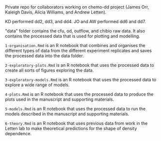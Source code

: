 Private repo for collaborators working on chemo-dd project (James Orr, Kaleigh Davis, Alicia Williams, and Andrew Letten). 

KD performed dd2, dd3, and dd4. JO and AW performed dd6 and dd7.

"data" folder contains the cfu, od, outflow, and chibio raw data. It also contains the processed data that is used for plotting and modelling.

`1-organisation.Rmd` is an R notebook that combines and organises the different types of data from the different experiment replicates and saves the processed data into the data folder.

`2-exploratory-plots.Rmd` is an R notebook that uses the processed data to create all sorts of figures exploring the data.

`3-exploratory-models.Rmd` is an R notebook that uses the processed data to explore a wide range of models.

`4-plots.Rmd` is an R notebook that uses the processed data to produce the plots used in the manuscript and supporting materials. 

`5-models.Rmd` is an R notebook that uses the processed data to run the models described in the manuscript and supporting materials. 

`6-theory.Rmd` is an R notebook that uses previous data from work in the Letten lab to make theoretical predictions for the shape of density dependence.
